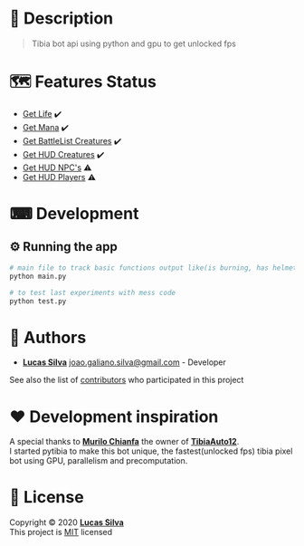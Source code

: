 # 📝 Description

> Tibia bot api using python and gpu to get unlocked fps

# 🗺️ Features Status

- [Get Life]() :heavy_check_mark:
- [Get Mana]() :heavy_check_mark:
- [Get BattleList Creatures](battleList/docs/README.md) :heavy_check_mark:
- [Get HUD Creatures](hud/docs/README.md) :heavy_check_mark:
- [Get HUD NPC's]() :warning:
- [Get HUD Players]() :warning:

# ⌨ Development

## ⚙ Running the app

```bash
# main file to track basic functions output like(is burning, has helmet equipped, etc)
python main.py

# to test last experiments with mess code
python test.py
```

# 👷 Authors

- [**Lucas Silva**](https://github.com/lucasmonstro) joao.galiano.silva@gmail.com -
  Developer

See also the list of [contributors](../../graphs/contributors) who participated
in this project

# ❤️ Development inspiration

A special thanks to [**Murilo Chianfa**](https://github.com/MuriloChianfa) the owner of [**TibiaAuto12**](https://github.com/MuriloChianfa/TibiaAuto12).  
I started pytibia to make this bot unique, the fastest(unlocked fps) tibia pixel bot using GPU, parallelism and precomputation.

# 📝 License

Copyright © 2020 [**Lucas Silva**](https://github.com/lucasmonstro)  
This project is [MIT](https://opensource.org/licenses/MIT) licensed
